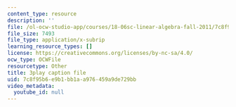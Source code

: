 ```yaml
---
content_type: resource
description: ''
file: /ol-ocw-studio-app/courses/18-06sc-linear-algebra-fall-2011/7c8f95b6e9b1bb1aa976459a9de729bb_mVeuZzJdd1w.srt
file_size: 7493
file_type: application/x-subrip
learning_resource_types: []
license: https://creativecommons.org/licenses/by-nc-sa/4.0/
ocw_type: OCWFile
resourcetype: Other
title: 3play caption file
uid: 7c8f95b6-e9b1-bb1a-a976-459a9de729bb
video_metadata:
  youtube_id: null
---
```

